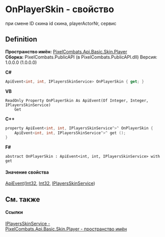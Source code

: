 # OnPlayerSkin - свойство


при смене ID скина id скина, playerActorNr, сервис



## Definition
**Пространство имён:** <a href="82ec6d66-5ac4-f377-ad0d-18d688e6deaf">PixelCombats.Api.Basic.Skin.Player</a>  
**Сборка:** PixelCombats.PublicAPI (в PixelCombats.PublicAPI.dll) Версия: 1.0.0.0 (1.0.0.0)

**C#**
``` C#
ApiEvent<int, int, IPlayersSkinService> OnPlayerSkin { get; }
```
**VB**
``` VB
ReadOnly Property OnPlayerSkin As ApiEvent(Of Integer, Integer, IPlayersSkinService)
	Get
```
**C++**
``` C++
property ApiEvent<int, int, IPlayersSkinService^>^ OnPlayerSkin {
	ApiEvent<int, int, IPlayersSkinService^>^ get ();
}
```
**F#**
``` F#
abstract OnPlayerSkin : ApiEvent<int, int, IPlayersSkinService> with get
```



#### Значение свойства
<a href="238281e8-4e19-b6db-01f9-04b2da4c747f">ApiEvent</a>(<a href="https://learn.microsoft.com/dotnet/api/system.int32" target="_blank" rel="noopener noreferrer">Int32</a>, <a href="https://learn.microsoft.com/dotnet/api/system.int32" target="_blank" rel="noopener noreferrer">Int32</a>, <a href="aa86cfbe-a876-db75-b0b5-43cf5c82f18b">IPlayersSkinService</a>)

## См. также


#### Ссылки
<a href="aa86cfbe-a876-db75-b0b5-43cf5c82f18b">IPlayersSkinService - </a>  
<a href="82ec6d66-5ac4-f377-ad0d-18d688e6deaf">PixelCombats.Api.Basic.Skin.Player - пространство имён</a>  
